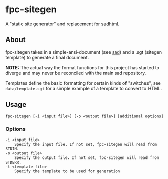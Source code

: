 # fpc-sitegen
A "static site generator" and replacement for sadhtml.

## About
fpc-sitegen takes in a simple-ansi-document (see [sad](https://github.com/FelixEcker/sad)) and a
.sgt (sitegen template) to generate a final document.

**NOTE:** The actual way the format functions for this project has started to
diverge and may never be reconciled with the main sad repository.

Templates define the basic formatting for certain kinds of "switches", see `data/template.sgt` for
a simple example of a template to convert to HTML.

## Usage
```
fpc-sitegen [-i <input file>] [-o <output file>] [additional options]
```

### Options
```
-i <input file>
    Specify the input file. If not set, fpc-sitegen will read from STDIN.
-o <output file>
    Specify the output file. If not set, fpc-sitegen will read from STDERR.
-t <template file>
    Specify the template to be used for generation
```
